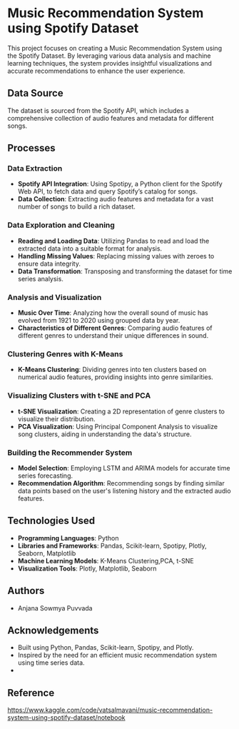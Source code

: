 # Music Recommendation System using Spotify Dataset

This project focuses on creating a Music Recommendation System using the Spotify Dataset. By leveraging various data analysis and machine learning techniques, the system provides insightful visualizations and accurate recommendations to enhance the user experience.

## Data Source
The dataset is sourced from the Spotify API, which includes a comprehensive collection of audio features and metadata for different songs.

## Processes

### Data Extraction
- **Spotify API Integration**: Using Spotipy, a Python client for the Spotify Web API, to fetch data and query Spotify’s catalog for songs.
- **Data Collection**: Extracting audio features and metadata for a vast number of songs to build a rich dataset.

### Data Exploration and Cleaning
- **Reading and Loading Data**: Utilizing Pandas to read and load the extracted data into a suitable format for analysis.
- **Handling Missing Values**: Replacing missing values with zeroes to ensure data integrity.
- **Data Transformation**: Transposing and transforming the dataset for time series analysis.

### Analysis and Visualization
- **Music Over Time**: Analyzing how the overall sound of music has evolved from 1921 to 2020 using grouped data by year.
- **Characteristics of Different Genres**: Comparing audio features of different genres to understand their unique differences in sound.

### Clustering Genres with K-Means
- **K-Means Clustering**: Dividing genres into ten clusters based on numerical audio features, providing insights into genre similarities.

### Visualizing Clusters with t-SNE and PCA
- **t-SNE Visualization**: Creating a 2D representation of genre clusters to visualize their distribution.
- **PCA Visualization**: Using Principal Component Analysis to visualize song clusters, aiding in understanding the data's structure.

### Building the Recommender System
- **Model Selection**: Employing LSTM and ARIMA models for accurate time series forecasting.
- **Recommendation Algorithm**: Recommending songs by finding similar data points based on the user's listening history and the extracted audio features.

## Technologies Used
- **Programming Languages**: Python
- **Libraries and Frameworks**: Pandas, Scikit-learn, Spotipy, Plotly, Seaborn, Matplotlib
- **Machine Learning Models**: K-Means Clustering,PCA, t-SNE
- **Visualization Tools**: Plotly, Matplotlib, Seaborn

## Authors
- Anjana Sowmya Puvvada


## Acknowledgements
- Built using Python, Pandas, Scikit-learn, Spotipy, and Plotly.
- Inspired by the need for an efficient music recommendation system using time series data.
- 
## Reference
https://www.kaggle.com/code/vatsalmavani/music-recommendation-system-using-spotify-dataset/notebook
